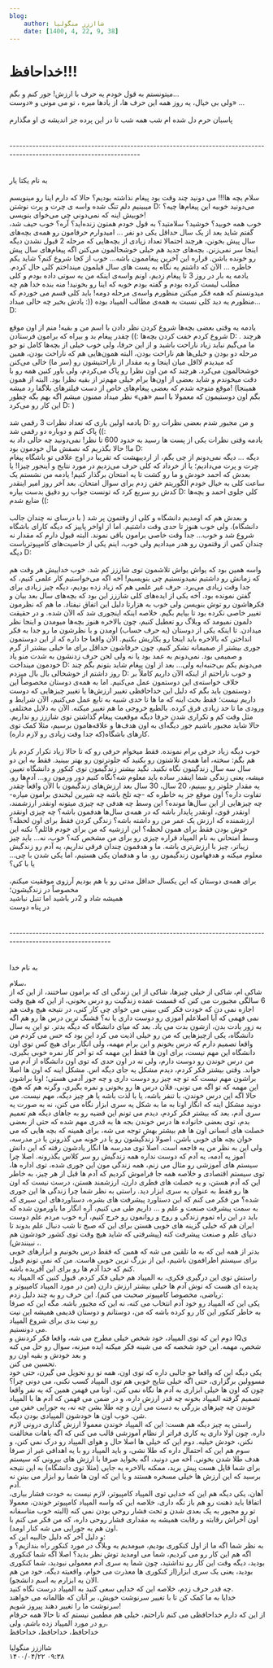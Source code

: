 ```yaml
---
blog:
    author: شااززز منگولیا
    date: [1400, 4, 22, 9, 38]
---
```

# خداحافظ!!!

<div class="cnt">
میتونستم به قول خودم یه حرف با ارزش! جور کنم و بگم...<br/>ولی بی خیال، یه روز همه این حرف ها، از یادها میره ، تو می مونی و «دوست» ...<br/><br/>پاسبان حرم دل شده ام شب همه شب تا در این پرده جز اندیشه ی او مگذارم<br/><br/><br/>----------------------------------------------------------------------------------------------------------------------<br/><br/><br/>به نام یکتا یار<br/><br/>سلام بچه ها!!! می دونید چند وقت بود پیغام نذاشته بودیم؟ حالا که دارم اینا رو مینویسم میبینیم دلم تنگ شده واسه ی چرت و پرت نوشتن D: می‌دونید خوبیه این پیغام‌ها چیه؟ خوبیش اینه که نمی‌دونی چی می‌خوای بنویسی!<br/>خوب همه خوبید؟ خوشید؟ سلامتید؟ به قول خودم همتون زنده‌اید؟ آره؟ خوب حیف شد، گفتم شاید بعد از یک سال حداقل یکی دو نفر ... امیدوارم حرفامون رو همه‌ی بچه‌های سال پیش بخونن، هرچند احتمالا تعداد زیادی از بچه‌هایی که مرحله 2 قبول نشدن دیگه اینجا سر نمی‌زنن. بچه‌های جدید هم خیلی خوشحالمون می‌کنن اگه پیغام‌های سال پیش رو خونده باشن. قراره این آخرین پیغاممون باشه... خوب از کجا شروع کنم؟ شاید یکم خاطره ... الآن که داشتم یه نگاه به پست های سال قبلمون مینداختم کلی حال کردم. یادمه یه بار در روز 3 تا پیغام زدیم، اونم واسه‌ی اینکه من یه سوتی داده بودم و کلی مطلب لیست کرده بودم و گفته بودم خوبه که اینا رو بخونید! منه بنده خدا هم چه میدونستم که همه فکر میکنن منظورم واسه‌ی مرحله دومه! باید کلی قسم می خوردم که منظورم یه دید کلی نسبت به همه‌ی مطالب المپیاد بوده ((: یادش بخیر چه حالی میداد... D:<br/><br/>یادمه یه وقتی بعضی بچه‌ها شروع کردن نظر دادن با اسم من و بقیه! منم از اون موقع شروع کردم خفت کردن بچه‌ها :)) چقدر پیغام بد و بیراه که برامون فرستادن D: . هرچند ما می‌گیم نباید زیاد ناراحت باشید و از این حرفا، ولی خوب خیلی از بچه‌ها کامل تو جو مرحله دو بودن و خیلی‌ها هم ناراحت بودن، البته همون‌هایی هم که ناراحت بودن، همین که میدیدم لااقل میان اینجا و یه مقدار از ناراحتیشون رو (سر ما) خالی می‌کنن خوشحالمون می‌کرد. هرچند که من اون نظرا رو پاک می‌کردم، ولی باور کنین همه رو با دقت میخوندم و شاید بعضی از اون‌ها برام خیلی مهم‌تر از بقیه نظرا بود. البته از همون موقع متوجه شدم که بعضی پیغام‌های خاص از دست فیلترهای بلاگفا رد میشه! (همینجا بگم اون دوستیمون که معمولا با اسم «هی» نظر میداد ممنون میشم اگه بهم بگه چطور این کار رو می‌کرد D: )<br/><br/>یادمه اولین باری که تعداد نظرات 3 رقمی شد D: و من مجبور شدم بعضی نظرات رو پاک کنم و دوباره دو رقمی شد ((:<br/>یادمه وقتی نظرات یکی از پست ها رسید به حدود 600 تا نظر! نمی‌دونید چه حالی داد به ما! حالا بگذریم که نصفش مال خودمون بود D:<br/>دیگه ... دیگه نمی‌دونم از چی بگم، از اردیبهشت که تقریبا در اوج علافی تو باشگاه پیغام چرت و پرت می‌دادیم؛ یا از خرداد که کلی حرف می‌زدیم در مورد نتایج و اینجور چیزا! یا بعدش که احمد خودش و ما رو کشت تا یه امتحان برگذار کنیم! یادمه من نشستم یک ساعت کلی به خیال خودم الگوریتم خفن زدم برای سوال امتحان. بعد آخر روز امیر اینقدر کدش رو سریع کرد که تونست جواب رو دقیق بدست بیاره D: کلی جلوی احمد و بچه‌ها ضایع شدم ((:<br/><br/>و بعدش هم که اومدیم دانشگاه و کلی از وقتمون پر شد ( با درسای نه چندان جالب دانشگاه). ولی خوب هنوز تا حدی وقت داشتیم. اما از اواخر پاییز که دیگه کارای باشگاه شروع شد و خوب... جداً وقت خاصی برامون باقی نموند. البته قبول دارم که مقدار نه چندان کمی از وقتمون رو هدر میدادیم ولی خوب، اینم یکی از خاصیت‌های کامپیوتریاست دیگه D:<br/><br/>واسه همین بود که یواش یواش تلاشمون توی شاززز کم شد. خوب خداییش هر وقت هم که زمانش رو داشتیم نمیدونستیم چی بنویسیم! آخه اگه می‌خواستیم کار علمی کنیم، که جدا وقت زیادی می‌برد. حرف غیر علمی هم که زیاد زده بودیم، دیگه چیز زیادی برای گفتن نمونده بود. آخه یکی از ایده‌های کلی شاززز این بود که بچه‌های سال بعد بیان و فکرهاشون رو توش بنویسن ولی خوب به هزارتا دلیل این اتفاق نیفتاد. ما هم که نظرمون تغییر خاصی نکرده بود تا بیایم بگیم. خلاصه اینکه اینجوری شد که الآن شده. و در حقیقت دلمون نمیومد که وبلاگ رو تعطیل کنیم، چون بالاخره هنوز بچه‌ها میومدن و اینجا نظر میدادن. تا اینکه یکی از دوستان (یه حرف حساب) اومدن و با نظرشون ما رو جدا به فکر انداختن که بالاخره باید اینجا رو یکاریش بکنیم. الآن واقعا جا داره که از این دوستمون جوری بیشتر از صمیمانه تشکر کنیم، چون حرفاشون حداقل برای ما خیلی بیشتر از گرم و صمیمی بود. نمی‌دونم به عمد بود یا نه ولی لحن حرف زدنشون به شدت منو یاد خودمون مینداخت D: می‌دونم یکم بی‌جنبه‌ایه ولی... بعد از اون پیغام شاید بتونم بگم چند روز داشتم از خوشحالی بال بال میزدم D: و خوب ناراحتم از اینکه الآن داریم کاملاً بر خلاف خواسته‌ی این دوستمون عمل می‌کنیم. اما به همه‌ی دوستان مخصوصاً این دوستمون باید بگم که دلیل این خداحافظی تغییر ارزش‌ها یا تغییر چیزهایی که دوست داریم نیست؛ فقط بحث اینه که ما ها تا حدی شبیه به تابع عمل می‌کنیم، الآن شرایط و ورودی ما تا حد زیادی فرق کرده. بالطبع خروجی ما هم تغییر میکنه. الآن به دلایل مختلفی مثل وقت کم و تکراری شدن حرفا دیگه موقعیت پیغام گذاشتن توی شاززز رو نداریم. حالا شاید مجبور باشیم جور دیگه‌ای به اون هدف‌ها و علاقه‌هامون برسیم، مثلا کمک توی کارهای باشگاه(که جدا وقت زیادی رو لازم داره).<br/><br/>خوب دیگه زیاد حرفی برام نمونده. فقط میخوام حرفی رو که تا حالا زیاد تکرار کردم باز هم بگم: سخته، اما همه‌ی تلاشتون رو بکنید که جلوترتون رو بهتر ببینید. فقط به این دو سال سه سال زندگیتون نگاه نکنید. نگید بیشتر زندگیمون توی کنکور و دانشگاه تعیین میشه، یعنی زندگی شما اینقدر ساده باید معلوم شه؟نگاه کنیم دور ورمون رو... آدم‌ها رو. یه مقدار جلوتر رو ببینیم، 20 سال، 30 سال بعد ارزش‌های زندگیمون با الآن واقعاً چقدر تفاوت داره؟ اون موقع جز یه خاطره که -چه تلخ باشه چه شیرین لبخندی برامون میاره- چه چیزهایی از این سال‌ها مونده؟ این وسط چه هدفی چه چیزی میتونه اونقدر ارزشمند، اونقدر قوی، اونقدر پایدار باشه که در همه‌ی سال‌ها هدفمون باشه؟ چه چیزی اونقدر ارزشمنده که ارزش یک عمر من رو داشته باشه؟ زندگی کردن فقط برای اون لحظه؟خوش بودن فقط برای همون لحظه؟ این ارزشیه که من برای خودم قائلم؟ نکنه این وسط امتحانی به نام المپیاد قراره چیزی رو برای من مشخص کنه؟ خوب، نه... باید چیز زیباتر، چیز با ارزش‌تری باشه. ما و هدفمون چندان فرقی نداریم، یه آدم رو زندگیش معلوم میکنه و هدفهامون زندگیمون رو. ما و هدفمان یکی هستیم، اما یکی شدن با چی... یا با کی؟<br/><br/>برای همه‌ی دوستان که این یکسال حداقل مدتی رو با هم بودیم آرزوی موفقیت میکنم، مخصوصاً در زندگیشون؛<br/>همیشه شاد و 2در باشید اما تنبل نباشید<br/>در پناه دوست<br/><br/><br/>-------------------------------------------------------------------------------------------------------------<br/><br/><br/>به نام خدا<p></p>
<p>سلام،<br/>شاکی ام، شاکی از خیلی چیزها، شاکی از این زندگی ای که برامون ساختند، از این که از 6 سالگی مجبورت می کنن که قسمت عمده زندگیت رو درس بخونی، از این که هیچ وقت اجازه نمی دن که خودت فکر کنی ببینی می خوای چی کار کنی، در نتیجه هیچ وقت هم نمی فهمی که آیا اصلاعلم آموزی رو دوست داری یا نه؟ قشنگ ترین درس ها رو هم اگه به زور یادت بدن، ازشون بدت می یاد. بعد که میای دانشگاه که دیگه بدتر. تو این یه سال دانشگاه، یکی ازچیزهایی که من رو خیلی اذیت می کرد این بود که حس می کردم من واقعا تصمیم دارم که درس بخونم و این برام مهمه، ولی انگار برای هیچ کس توی اون دانشگاه این مهم نیست، برای اون ها فقط این مهمه که تو آخر کار نمره خوبی بگیری، من درس خوندن رو دوست دارم، ولی نه در اون حدی که توی اون دانشگاه از آدم می خواند. وقتی بیشتر فکر کردم، دیدم مشکل یه جای دیگه اس. مشکل اینه که اون ها اصلا براشون مهم نیست که تو چه چیز رو دوست داری و چه جور آدمی هستی؛ اونا براشون این مهمه که تو اگه می تونی، فلان درس ها رو بخونی و نمره بگیری، وگرنه هم که هیچ، حالا اگه این درس خوندن، با تنفر باشه، یا با لذت باشه یا هر چیز دیگه، مهم نیست. می دونید مشکل اینه که انگار اونا به ما به شکل یه سری ابزار نگاه می کنن، نه به صورت یه سری آدم، بعد که بیشتر فکر کردم، دیدم می تونم این قضیه رو به جاهای دیگه هم تعمیم بدم، توی بعضی خانواده ها درس خوندن بجه ها به قدری مهم شده که حتی از بعضی خصلت های انسانی اون ها هم بیشتر بهش توجه می شه، برای همینه که بچه هایی که می خوان بچه های خوبی باشن، اصولا زندگیشون رو یا در خونه می گذرونن یا در مدرسه، ولی این به نظر من یه فاجعه است. اصلا توی مدرسه ها انگار یادشون رفته که این دانش آموز یه آدمه، یه آدم که دوست نداره همه زندگیش رو سر کلاس بگذرونه. اصلا چرا سیستم های آموزشی رو مثال می زنم، همه زندگی مون این جوری شده، توی اداره ها، توی سیستم اقتصادی و خلاصه همه جا فراموش کردیم که آدم ها قبل از هر چیز، به خاطر این که آدم هستن، و یه خصلت های فطری دارن، ارزشمند هستن، درست نیست که اون ها رو فقط به عنوان یه سری ابزار دید. راستی به نظر شما چرا زندگی ها این جوری شده؟ من فکر می کنم که این دستاورد پیشرفت های بشره، دستاوردهای این سیری که به سمت پیشرفت صنعت و علم و ... داریم طی می کنیم، آره انگار ما باورمون شده که باید در این راه تموم زندگی و روح و روانمون رو خرج کنیم، آره خوب مردم علم دوست ایران هم که خیلی گزینه های خوبی هستن برای این که صبح تا شب دنبال علم بدوند تا دنیای علم و صنعت پیشرفت کنه (پیشرفتی که شاید هیچ وقت توی کشور خودشون هم نبینندش) ،.<br/>بدتر از همه این که به ما تلقین می شه که همین که فقط درس بخونیم و ابزارهای خوبی برای سیستم اطرافمون باشیم، این از بزرگ ترین خوبی هاست. من که نمی تونم قبول کنم که خدا آدم ها رو برای این آفریده باشه.<br/>راستش توی این درگیری فکری، به المپیاد هم خیلی فکر کردم. قبول کنین که المپیاد یه پدیده ای هست که توش آدم ها خیلی بیشتر ارزش دارن (من در مورد المپیاد کامپیوتر و ریاضی، مخصوصا کامپیوتر صحبت می کنم). این حرف رو به چند دلیل زدم:<br/>یکی این که المپیاد رو خود آدم انتخاب می کنه، نه این که مجبور باشه. مگه این که صرفا به خاطر کنکور این کار رو کرده باشه که من، دوستانم و دوستان قدیمی همیشه این نیت رو نیت بدی برای شروع المپیاد<br/>می دونستیم.<br/>دوم این که توی المپیاد، خود شخص خیلی مطرح می شه، واقعا فکر کردنش و IQی شخص، مهمه. این خود شخصه که می شینه فکر میکنه ایده میزنه، سوال رو حل می کنه و بعد خودش و بقیه اون رو<br/>تحسین می کنن.<br/>یکی دیگه این که واقعا جو جالبی داره که توی اون، همه تو رو تحویل می گیرن، حتی خود مسوولین برگزاری، حتی اگه خیلی نتایج خوبی هم توی المپیاد کسب نکنی، می دونی چرا؟ چون که اون ها خیلی ابزاری به آدم ها نگاه نمی کنن، اونا می فهمن همین که یه نفر واقعا تصمیم گرفته المپیاد بخونه چه قدر ارزش داره، و در ضمن می فهمن که آدم ها با المپیاد خوندن چه چیزهای بزرگی به دست می آرن و چه طلا بشن چه نه، یه جورایی خفن می شن. خوب اون ها خودشون المپیادی بودن دیگه.<br/>راستی یه چیز دیگه هم هست: این که المپیاد خوندن معمولا ارزش گذاری درونی لازم داره. چون اولا داری یه کاری فراتر از نظام آموزشی قالب می کنی که اگه باهات مخالفت نکنن، خودش خیلیه. دوم این که خیلی ها اصلا حال و هوای المپیاد رو درک نمی کنن، و سوم هم این که احتمال داره که طلا نشی، و باید المپیاد رو با یه اهدافی غیر از صرفا هدف طلا شدن بخونی. آخه می دونید، اگه بخواید صرفا با ارزش های بیرونی که سیستم برای شما قایل هست پیش برید، ممکنه بالاخره یه جایی (مثلا توی دانشگاه) به این نتیجه برسید که این ارزش ها خیلی مسخره هستند و یا این که اون ها شما رو ابزار می بینن نه آدم.<br/>آهان، یکی دیگه هم این که خدایی توی المپیاد کامپیوتر، لازم نیست به خودت فشار بیاری، اتفاقا باید ذهنت رو هم باز نگه داری، خلاصه این که واسه المپیاد کامپیوتر خوندن، معمولا تو رو مجبور به یک بعدی شدن و تحت فشار روحی بودن نمی کنه (البته خوب متاسفانه اون آخراش رقابته و رقابت همیشه یه مقداری فشار روحی داره، که من فکر می کنم با اون هم یه جورایی می شه کنار اومد).<br/>و دلیل آخر که دلیل جالبیه این که:<br/>به نظر شما اگه ما از اول کنکوری بودیم، میومدیم یه وبلاگ در مورد کنکور راه بندازیم؟ و اگه هم این کار رو می کردیم، شما می اومدید توش نظر بدید؟ اصلا اگه شما کنکوری بودید، دیگه وقت این کار رو نداشتید، چون شما یه سری آدم معمولی نبودید، شما کنکوری بودید، یعنی یک سری ابزار(از کنکوری ها معذرت می خوام، واقعیته دیگه، خود من هم الان یه ابزارم به اسم دانشجو).<br/>چه قدر حرف زدم، خلاصه این که خدایی سعی کنید به المپیاد درست نگاه کنید.<br/>خدایا به ما کمک کن تا با تغییر سرنوشت خویش، بر آنان که ظالمانه می خواهند سرنوشت ما را تغییر دهند پیروز شویم!<br/>از این که دارم خداحافظی می کنم ناراحتم، خیلی هم مطمین نیستم که تا حالا همه حرفام رو در مورد المپیاد زده باشم، ولی،<br/>خداحافظ، خداحافظ، خداحافظ<br/></p>
</div>

<div class="blog-info">
    <div class="blog-author">شااززز منگولیا</div>
    <div class="blog-date">۱۴۰۰/۰۴/۲۲ ۰۹:۳۸</div>
</div>

